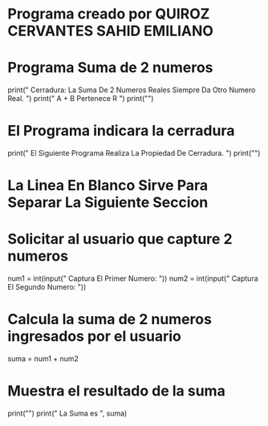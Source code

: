 # Programa creado por QUIROZ CERVANTES SAHID EMILIANO 
# Programa Suma de 2 numeros
print(" Cerradura: La Suma De 2 Numeros Reales Siempre Da Otro Numero Real. ")
print(" A + B Pertenece R ")
print("")

# El Programa indicara la cerradura
print(" El Siguiente Programa Realiza La Propiedad De Cerradura. ")
print("") 

# La Linea En Blanco Sirve Para Separar La Siguiente Seccion 
# Solicitar al usuario que capture 2 numeros 
num1 = int(input(" Captura El Primer Numero: "))
num2 = int(input(" Captura El Segundo Numero: "))

# Calcula la suma de 2 numeros ingresados por el usuario
suma = num1 + num2

# Muestra el resultado de la suma
print("")
print(" La Suma es ", suma)
